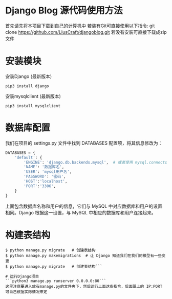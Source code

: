 # Django Blog 源代码使用方法
首先请先将本项目下载到自己的计算机中
若装有Git可直接使用以下指令:
git clone https://github.com/LiusCraft/djangoblog.git
若没有安装可直接下载成zip文件

# 安装模块
安装Django (最新版本)

```pip3 install django```

安装mysqlclient (最新版本)

```pip3 install mysqlclient```

# 数据库配置
我们在项目的 settings.py 文件中找到 DATABASES 配置项，将其信息修改为：
```python
DATABASES = {
    'default': {
        'ENGINE': 'django.db.backends.mysql',  # 或者使用 mysql.connector.django
        'NAME': '数据库名',
        'USER': 'mysql用户名',
        'PASSWORD': '密码',
        'HOST':'localhost',
        'PORT':'3306',
    }
}
```
上面包含数据库名称和用户的信息，它们与 MySQL 中对应数据库和用户的设置相同。Django 根据这一设置，与 MySQL 中相应的数据库和用户连接起来。

# 构建表结构
```
$ python manage.py migrate   # 创建表结构
$ python manage.py makemigrations  # 让 Django 知道我们在我们的模型有一些变更
$ python manage.py migrate   # 创建表结构```

# 运行Django项目
```python3 manage.py runserver 0.0.0.0:80```
这里注意要进入放有manage.py的文件夹下，然后运行上面这条指令，后面跟上的 IP:PORT 可自己根据实际情况来定
